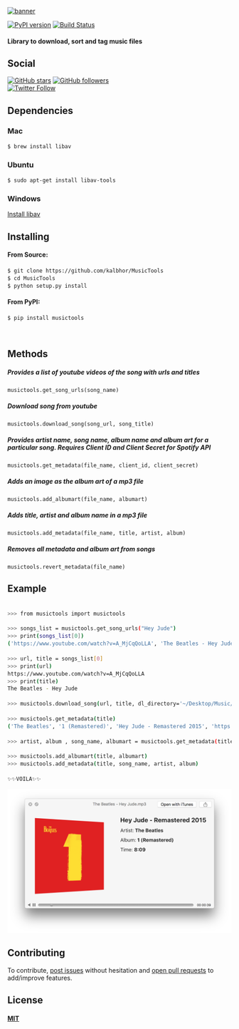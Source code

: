 [![banner](http://i63.tinypic.com/2qc2dk2.jpg)]()

[![PyPI version](https://badge.fury.io/py/musictools.svg)](https://badge.fury.io/py/musictools)
[![Build Status](https://travis-ci.org/kalbhor/MusicTools.svg?branch=master)](https://travis-ci.org/kalbhor/MusicTools)

#### Library to download, sort and tag music files

## Social

[![GitHub stars](https://img.shields.io/github/stars/kalbhor/musictools.svg?style=social&label=Star)](https://github.com/kalbhor/musictools)
[![GitHub followers](https://img.shields.io/github/followers/kalbhor.svg?style=social&label=Follow)](https://github.com/kalbhor)  
[![Twitter Follow](https://img.shields.io/twitter/follow/lakshaykalbhor.svg?style=social)](https://twitter.com/lakshaykalbhor)


## Dependencies 

### Mac

```sh
$ brew install libav
```

### Ubuntu
```sh
$ sudo apt-get install libav-tools
```

### Windows
[Install libav](https://github.com/NixOS/nixpkgs/issues/5236)


## Installing

#### From Source:

```sh
$ git clone https://github.com/kalbhor/MusicTools
$ cd MusicTools
$ python setup.py install
```

#### From PyPI:
```sh
$ pip install musictools
```
<br>

## Methods

##### Provides a list of youtube videos of the song with urls and titles
```
musictools.get_song_urls(song_name)
```

##### Download song from youtube
```
musictools.download_song(song_url, song_title)
```

##### Provides artist name, song name, album name and album art for a particular song. Requires Client ID and Client Secret for Spotify API
```
musictools.get_metadata(file_name, client_id, client_secret)
```

##### Adds an image as the album art of a mp3 file
```
musictools.add_albumart(file_name, albumart)
```

##### Adds title, artist and album name in a mp3 file

```
musictools.add_metadata(file_name, title, artist, album)
```

##### Removes all metadata and album art from songs

```
musictools.revert_metadata(file_name)
```


## Example
```sh

>>> from musictools import musictools

>>> songs_list = musictools.get_song_urls("Hey Jude")
>>> print(songs_list[0])
('https://www.youtube.com/watch?v=A_MjCqQoLLA', 'The Beatles - Hey Jude')

>>> url, title = songs_list[0]
>>> print(url)
https://www.youtube.com/watch?v=A_MjCqQoLLA
>>> print(title)
The Beatles - Hey Jude

>>> musictools.download_song(url, title, dl_directory='~/Desktop/Music/')

>>> musictools.get_metadata(title)
('The Beatles', '1 (Remastered)', 'Hey Jude - Remastered 2015', 'https://i.scdn.co/image/9ecfdf528562cae879748b73bd81b64dfa3d5704')

>>> artist, album , song_name, albumart = musictools.get_metadata(title, 'YOUR_CLIENT_ID', 'YOUR_CLIENT_SECRET')

>>> musictools.add_albumart(title, albumart)
>>> musictools.add_metadata(title, song_name, artist, album)

✨✨VOILA✨✨
```
[![image](image.png)]()



## Contributing
To contribute, [post issues](https://github.com/kalbhor/MusicTools/issues) without hesitation and [open pull requests](https://github.com/kalbhor/MusicTools/pulls) to add/improve features.

## License 
#### [MIT](https://github.com/kalbhor/MusicTools/blob/master/LICENSE)

